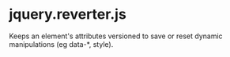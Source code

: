 jquery.reverter.js
==================

Keeps an element's attributes versioned to save or reset dynamic manipulations (eg data-*, style).